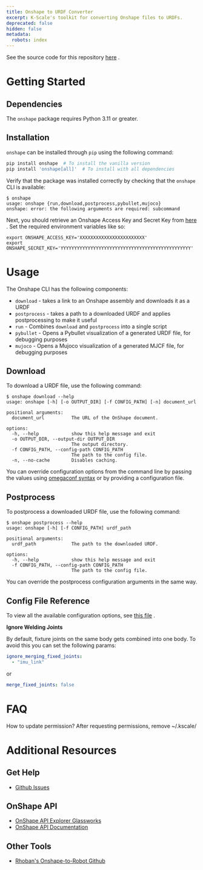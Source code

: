 ```yaml
---
title: Onshape to URDF Converter
excerpt: K-Scale's toolkit for converting Onshape files to URDFs.
deprecated: false
hidden: false
metadata:
  robots: index
---
```


See the source code for this repository [here](https://github.com/kscalelabs/onshape) .

# Getting Started

## Dependencies

The `onshape` package requires Python 3.11 or greater.

## Installation

`onshape` can be installed through `pip` using the following command:

```bash
pip install onshape  # To install the vanilla version
pip install 'onshape[all]'  # To install with all dependencies
```

Verify that the package was installed correctly by checking that the `onshape` CLI is available:

```text
$ onshape
usage: onshape {run,download,postprocess,pybullet,mujoco}
onshape: error: the following arguments are required: subcommand
```

Next, you should retrieve an Onshape Access Key and Secret Key from [here](https://cad.onshape.com/appstore/dev-portal) . Set the required environment variables like so:

```
export ONSHAPE_ACCESS_KEY='XXXXXXXXXXXXXXXXXXXXXXXX'
export ONSHAPE_SECRET_KEY='YYYYYYYYYYYYYYYYYYYYYYYYYYYYYYYYYYYYYYYYYYYYYYYY'
```

# Usage

The Onshape CLI has the following components:

- `download` - takes a link to an Onshape assembly and downloads it as a URDF
- `postprocess` - takes a path to a downloaded URDF and applies postprocessing to make it useful
- `run` - Combines `download` and `postprocess` into a single script
- `pybullet` - Opens a Pybullet visualization of a generated URDF file, for debugging purposes
- `mujoco` - Opens a Mujoco visualization of a generated MJCF file, for debugging purposes

## Download

To download a URDF file, use the following command:

```
$ onshape download --help
usage: onshape [-h] [-o OUTPUT_DIR] [-f CONFIG_PATH] [-n] document_url

positional arguments:
  document_url          The URL of the OnShape document.

options:
  -h, --help            show this help message and exit
  -o OUTPUT_DIR, --output-dir OUTPUT_DIR
                        The output directory.
  -f CONFIG_PATH, --config-path CONFIG_PATH
                        The path to the config file.
  -n, --no-cache        Disables caching.
```

You can override configuration options from the command line by passing the values using [omegaconf syntax](https://omegaconf.readthedocs.io/) or by providing a configuration file.

## Postprocess

To postprocess a downloaded URDF file, use the following command:

```
$ onshape postprocess --help
usage: onshape [-h] [-f CONFIG_PATH] urdf_path

positional arguments:
  urdf_path             The path to the downloaded URDF.

options:
  -h, --help            show this help message and exit
  -f CONFIG_PATH, --config-path CONFIG_PATH
                        The path to the config file.
```

You can override the postprocess configuration arguments in the same way.

## Config File Reference

To view all the available configuration options, see [this file](https://github.com/kscalelabs/onshape/blob/master/onshape/onshape/config.py) .

**Ignore Welding Joints**

By default, fixture joints on the same body gets combined into one body. To avoid this you can set the following params:

```yaml
ignore_merging_fixed_joints:
  - "imu_link"
```

or

```yaml
merge_fixed_joints: false
```

# FAQ

How to update permission? After requesting permissions, remove \~/.kscale/

# Additional Resources

## Get Help

- [Github Issues](https://github.com/kscalelabs/onshape/issues)

## OnShape API

- [OnShape API Explorer Glassworks](https://cad.onshape.com/glassworks/explorer/)
- [OnShape API Documentation](https://onshape-public.github.io/docs/api-intro/)

## Other Tools

- [Rhoban's Onshape-to-Robot Github](https://github.com/Rhoban/onshape-to-robot)
